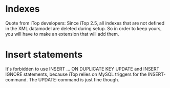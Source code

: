 

# Indexes
Quote from iTop developers: 
Since iTop 2.5, all indexes that are not defined in the XML datamodel are deleted during setup. 
So in order to keep yours, you will have to make an extension that will add them.

# Insert statements
It's forbidden to use INSERT ... ON DUPLICATE KEY UPDATE and INSERT IGNORE statements, because iTop relies on MySQL triggers for the INSERT-command. The UPDATE-command is just fine though.
